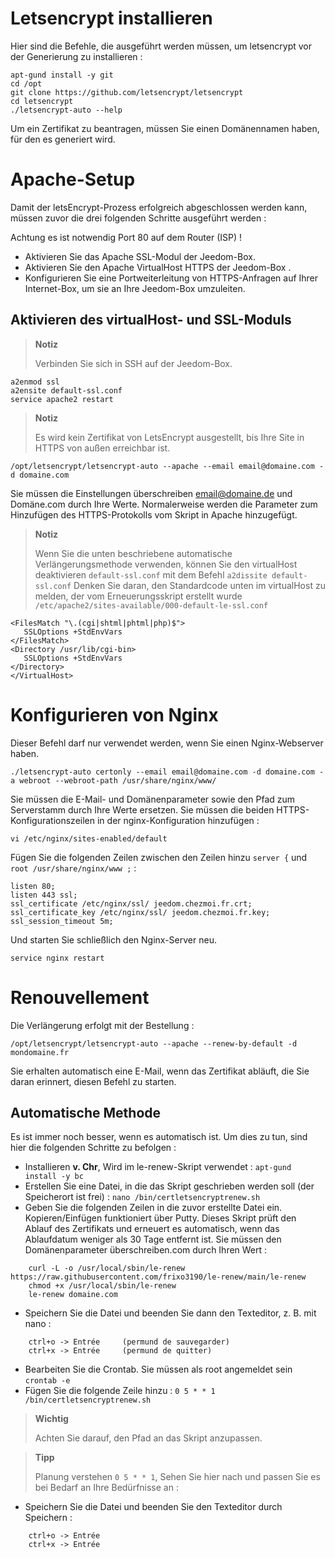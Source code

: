 # Letsencrypt installieren

Hier sind die Befehle, die ausgeführt werden müssen, um letsencrypt vor der Generierung zu installieren :

````
apt-gund install -y git
cd /opt
git clone https://github.com/letsencrypt/letsencrypt
cd letsencrypt
./letsencrypt-auto --help
````

Um ein Zertifikat zu beantragen, müssen Sie einen Domänennamen haben, für den es generiert wird.

# Apache-Setup

Damit der letsEncrypt-Prozess erfolgreich abgeschlossen werden kann, müssen zuvor die drei folgenden Schritte ausgeführt werden :

Achtung es ist notwendig Port 80 auf dem Router (ISP) !

-   Aktivieren Sie das Apache SSL-Modul der Jeedom-Box.
-   Aktivieren Sie den Apache VirtualHost HTTPS der Jeedom-Box .
-   Konfigurieren Sie eine Portweiterleitung von HTTPS-Anfragen auf Ihrer Internet-Box, um sie an Ihre Jeedom-Box umzuleiten.

## Aktivieren des virtualHost- und SSL-Moduls

> **Notiz**
>
> Verbinden Sie sich in SSH auf der Jeedom-Box.

````
a2enmod ssl
a2ensite default-ssl.conf
service apache2 restart
````

> **Notiz**
>
> Es wird kein Zertifikat von LetsEncrypt ausgestellt, bis Ihre Site in HTTPS von außen erreichbar ist.

``/opt/letsencrypt/letsencrypt-auto --apache --email email@domaine.com -d domaine.com``

Sie müssen die Einstellungen überschreiben <email@domaine.de> und Domäne.com durch Ihre Werte. Normalerweise werden die Parameter zum Hinzufügen des HTTPS-Protokolls vom Skript in Apache hinzugefügt.

> **Notiz**
>
> Wenn Sie die unten beschriebene automatische Verlängerungsmethode verwenden, können Sie den virtualHost deaktivieren ``default-ssl.conf`` mit dem Befehl ``a2dissite default-ssl.conf`` Denken Sie daran, den Standardcode unten im virtualHost zu melden, der vom Erneuerungsskript erstellt wurde ``/etc/apache2/sites-available/000-default-le-ssl.conf``

````
<FilesMatch "\.(cgi|shtml|phtml|php)$">
   SSLOptions +StdEnvVars
</FilesMatch>
<Directory /usr/lib/cgi-bin>
   SSLOptions +StdEnvVars
</Directory>
</VirtualHost>
````

# Konfigurieren von Nginx

Dieser Befehl darf nur verwendet werden, wenn Sie einen Nginx-Webserver haben.

``./letsencrypt-auto certonly --email email@domaine.com -d domaine.com -a webroot --webroot-path /usr/share/nginx/www/``

Sie müssen die E-Mail- und Domänenparameter sowie den Pfad zum Serverstamm durch Ihre Werte ersetzen. Sie müssen die beiden HTTPS-Konfigurationszeilen in der nginx-Konfiguration hinzufügen :

``vi /etc/nginx/sites-enabled/default``

Fügen Sie die folgenden Zeilen zwischen den Zeilen hinzu ``server {`` und ``root /usr/share/nginx/www ;`` :

````
listen 80;
listen 443 ssl;
ssl_certificate /etc/nginx/ssl/ jeedom.chezmoi.fr.crt;
ssl_certificate_key /etc/nginx/ssl/ jeedom.chezmoi.fr.key;
ssl_session_timeout 5m;
````

Und starten Sie schließlich den Nginx-Server neu.

``service nginx restart``

# Renouvellement

Die Verlängerung erfolgt mit der Bestellung :

``/opt/letsencrypt/letsencrypt-auto --apache --renew-by-default -d mondomaine.fr``

Sie erhalten automatisch eine E-Mail, wenn das Zertifikat abläuft, die Sie daran erinnert, diesen Befehl zu starten.

## Automatische Methode

Es ist immer noch besser, wenn es automatisch ist. Um dies zu tun, sind hier die folgenden Schritte zu befolgen :

-   Installieren **v. Chr**, Wird im le-renew-Skript verwendet : ``apt-gund install -y bc``
-   Erstellen Sie eine Datei, in die das Skript geschrieben werden soll (der Speicherort ist frei) : ``nano /bin/certletsencryptrenew.sh``
-   Geben Sie die folgenden Zeilen in die zuvor erstellte Datei ein. Kopieren/Einfügen funktioniert über Putty. Dieses Skript prüft den Ablauf des Zertifikats und erneuert es automatisch, wenn das Ablaufdatum weniger als 30 Tage entfernt ist. Sie müssen den Domänenparameter überschreiben.com durch Ihren Wert :
````
    curl -L -o /usr/local/sbin/le-renew https://raw.githubusercontent.com/frixo3190/le-renew/main/le-renew
    chmod +x /usr/local/sbin/le-renew
    le-renew domaine.com
````
-   Speichern Sie die Datei und beenden Sie dann den Texteditor, z. B. mit nano :
````
    ctrl+o -> Entrée     (permund de sauvegarder)
    ctrl+x -> Entrée     (permund de quitter)
````
-   Bearbeiten Sie die Crontab. Sie müssen als root angemeldet sein ``crontab -e``
-   Fügen Sie die folgende Zeile hinzu : ``0 5 * * 1 /bin/certletsencryptrenew.sh``
> **Wichtig**
>
> Achten Sie darauf, den Pfad an das Skript anzupassen.

> **Tipp**
>
> Planung verstehen ``0 5 * * 1``, Sehen Sie hier nach und passen Sie es bei Bedarf an Ihre Bedürfnisse an :
-   Speichern Sie die Datei und beenden Sie den Texteditor durch Speichern :
````
    ctrl+o -> Entrée
    ctrl+x -> Entrée
````
